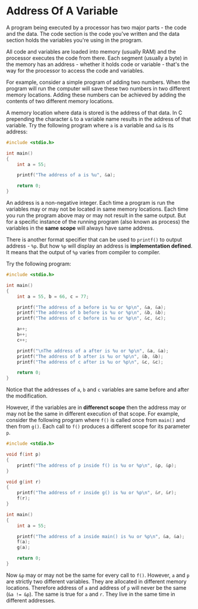 # Address Of A Variable

A program being executed by a processor has two major parts - the code and the data. The code section is the code you've written and the data section holds the variables you're using in the program.

All code and variables are loaded into memory (usually RAM) and the processor executes the code from there. Each segment (usually a byte) in the memory has an address - whether it holds code or variable - that's the way for the processor to access the code and variables.

For example, consider a simple program of adding two numbers. When the program will run the computer will save these two numbers in two different memory locations. Adding these numbers can be achieved by adding the contents of two different memory locations.

A memory location where data is stored is the address of that data. In C prepending the character `&` to a variable name results in the address of that variable. Try the following program where `a` is a variable and `&a` is its address:

```C runnable
#include <stdio.h>

int main()
{
	int a = 55;

	printf("The address of a is %u", &a);

	return 0;
}
```

An address is a non-negative integer. Each time a program is run the variables may or may not be located in same memory locations. Each time you run the program above may or may not result in the same output. But for a specific instance of the running program (also known as process) the variables in the **same scope** will always have same address.

There is another format specifier that can be used to `printf()` to output address - `%p`. But how `%p` will display an address is **implementation defined**. It means that the output of `%p` varies from compiler to compiler.

Try the following program:

```C runnable
#include <stdio.h>

int main()
{
	int a = 55, b = 66, c = 77;

	printf("The address of a before is %u or %p\n", &a, &a);
	printf("The address of b before is %u or %p\n", &b, &b);
	printf("The address of c before is %u or %p\n", &c, &c);

	a++;
	b++;
	c++;

	printf("\nThe address of a after is %u or %p\n", &a, &a);
	printf("The address of b after is %u or %p\n", &b, &b);
	printf("The address of c after is %u or %p\n", &c, &c);

	return 0;
}
```

Notice that the addresses of `a`, `b` and `c` variables are same before and after the modification.

However, if the variables are in **differenct scope** then the address may or may not be the same in different execution of that scope. For example, consider the following program where `f()` is called once from `main()` and then from `g()`. Each call to `f()` produces a different scope for its parameter `p`.

```C runnable
#include <stdio.h>

void f(int p)
{
	printf("The address of p inside f() is %u or %p\n", &p, &p);
}

void g(int r)
{
	printf("The address of r inside g() is %u or %p\n", &r, &r);
	f(r);
}

int main()
{
	int a = 55;

	printf("The address of a inside main() is %u or %p\n", &a, &a);
	f(a);
	g(a);

	return 0;
}
```

Now `&p` may or may not be the same for every call to `f()`. However, `a` and `p` are strictly two different variables. They are allocated in different memory locations. Therefore address of `a` and address of `p` will never be the same (`&a != &p`). The same is true for `a` and `r`. They live in the same time in different addresses.

